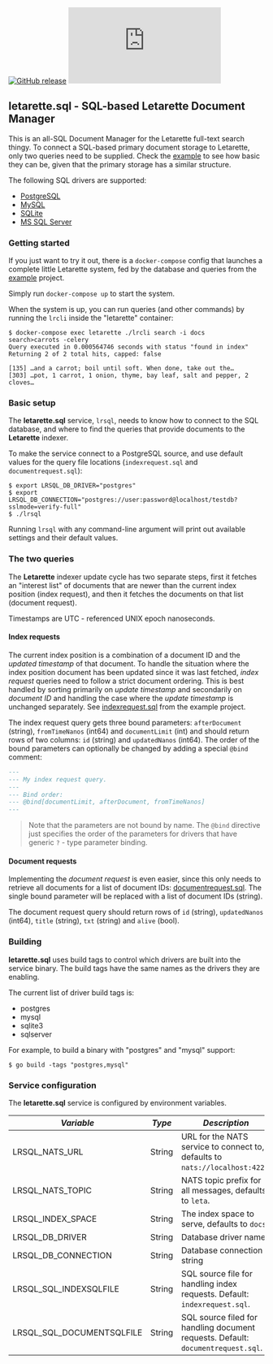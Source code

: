 [![GitHub release](https://img.shields.io/github/release/erkkah/letarette.sql.svg)](https://github.com/erkkah/letarette.sql/releases)
[![Go Report Card](https://goreportcard.com/badge/github.com/erkkah/letarette.sql)](https://goreportcard.com/report/github.com/erkkah/letarette.sql)

## letarette.sql - SQL-based Letarette Document Manager

This is an all-SQL Document Manager for the Letarette full-text search thingy.
To connect a SQL-based primary document storage to Letarette, only two queries need to be supplied.
Check the [example](./example) to see how basic they can be, given that the primary storage has a similar structure.

The following SQL drivers are supported:

* [PostgreSQL](https://github.com/lib/pq)
* [MySQL](https://github.com/go-sql-driver/mysql/)
* [SQLite](github.com/mattn/go-sqlite3)
* [MS SQL Server](https://github.com/denisenkom/go-mssqldb)

### Getting started

If you just want to try it out, there is a `docker-compose` config that launches a complete little Letarette system, fed by the database and queries from the [example](./example) project.

Simply run `docker-compose up` to start the system.

When the system is up, you can run queries (and other commands) by running the `lrcli` inside the "letarette" container:

```shell
$ docker-compose exec letarette ./lrcli search -i docs
search>carrots -celery
Query executed in 0.000564746 seconds with status "found in index"
Returning 2 of 2 total hits, capped: false

[135] …and a carrot; boil until soft. When done, take out the…
[303] …pot, 1 carrot, 1 onion, thyme, bay leaf, salt and pepper, 2 cloves…
```

### Basic setup

The **letarette.sql** service, `lrsql`, needs to know how to connect to the SQL database, and where to find the queries that provide documents to the **Letarette** indexer.

To make the service connect to a PostgreSQL source, and use default values for the query file locations (`indexrequest.sql` and `documentrequest.sql`):
```shell
$ export LRSQL_DB_DRIVER="postgres"
$ export LRSQL_DB_CONNECTION="postgres://user:password@localhost/testdb?sslmode=verify-full"
$ ./lrsql
```

Running `lrsql` with any command-line argument will print out available settings and their default values.

### The two queries

The **Letarette** indexer update cycle has two separate steps, first it fetches an "interest list" of documents that are newer than the current index position (index request), and then it fetches the documents on that list (document request).

Timestamps are UTC - referenced UNIX epoch nanoseconds.

#### Index requests

The current index position is a combination of a document ID and the *updated timestamp* of that document.
To handle the situation where the index position document has been updated since it was last fetched, *index request* queries need to follow a strict document ordering. This is best handled by sorting primarily on *update timestamp* and secondarily on *document ID* and handling the case where the *update timestamp* is unchanged separately. See [indexrequest.sql](example/indexrequest.sql) from the example project.

The index request query gets three bound parameters: `afterDocument` (string), `fromTimeNanos` (int64) and `documentLimit` (int) and should return rows of two columns: `id` (string) and `updatedNanos` (int64). The order of the bound parameters can optionally be changed by adding a special `@bind` comment:

```sql
---
--- My index request query.
---
--- Bind order:
--- @bind[documentLimit, afterDocument, fromTimeNanos]
---
```

> Note that the parameters are not bound by name. The `@bind` directive just specifies the order of the parameters for drivers that have generic `?` - type parameter binding.

#### Document requests

Implementing the *document request* is even easier, since this only needs to retrieve all documents for a list of document IDs: [documentrequest.sql](example/documentrequest.sql). The single bound parameter will be replaced with a list of document IDs (string).

The document request query should return rows of `id` (string), `updatedNanos` (int64), `title` (string), `txt` (string) and `alive` (bool).

### Building

**letarette.sql** uses build tags to control which drivers are built into the service binary. The build tags have the same names as the drivers they are enabling.

The current list of driver build tags is:
* postgres
* mysql
* sqlite3
* sqlserver

For example, to build a binary with "postgres" and "mysql" support:
```shell
$ go build -tags "postgres,mysql"
```

### Service configuration

The **letarette.sql** service is configured by environment variables.

|*Variable* |*Type* |*Description* |
|---|---|---|
|LRSQL_NATS_URL|String|URL for the NATS service to connect to, defaults to `nats://localhost:4222`.|
|LRSQL_NATS_TOPIC|String|NATS topic prefix for all messages, defaults to `leta`.|
|LRSQL_INDEX_SPACE|String|The index space to serve, defaults to `docs`.|
|LRSQL_DB_DRIVER|String|Database driver name|
|LRSQL_DB_CONNECTION|String|Database connection string|
|LRSQL_SQL_INDEXSQLFILE|String|SQL source file for handling index requests. Default: `indexrequest.sql`.|
|LRSQL_SQL_DOCUMENTSQLFILE|String|SQL source filed for handling document requests. Default: `documentrequest.sql`.|
